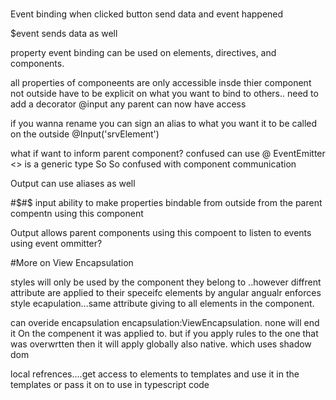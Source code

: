 #

Event binding when clicked button send data and event happened

$event sends data as well

property event binding can be used on elements, directives, and components.

all properties of componeents are only accessible insde thier component not outside
have to be explicit on what you want to bind to others..
need to add a decorator @input any parent can now have access

if you wanna rename you can sign an alias to what you want it to be called on the outside @Input('srvElement')

what if want to inform parent component? confused
can use @
EventEmitter <> is a generic type
So So confused with component communication

Output can use aliases as well

#$#$
input ability to make properties bindable from outside from the parent compentn using this component

Output
allows parent components using this compoent to listen to events using event ommitter?

#More on View Encapsulation

styles will only be used by the component they belong to ..however
diffrent attribute are applied to their speceifc elements by angular
angualr enforces style ecapulation...same attribute giving to all elements in the component.

can overide encapsulation
encapsulation:ViewEncapsulation. none will end it On the compenent it was applied to. but if you apply rules to the one that was overwrtten then it will apply globally
also native. which uses shadow dom

local refrences....get access to elements to templates and use it in the templates or pass it on to use in typescript code
